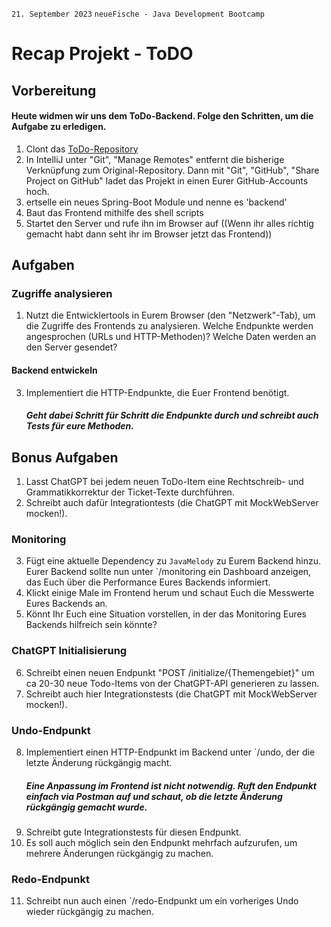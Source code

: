 `21. September 2023` `neueFische - Java Development Bootcamp`
# Recap Projekt - ToDO
## Vorbereitung
#### Heute widmen wir uns dem ToDo-Backend. Folge den Schritten, um die Aufgabe zu erledigen.
1. Clont das [ToDo-Repository](https://github.com/neuefische/java-todo-frontend)
2. In IntelliJ unter "Git", "Manage Remotes" entfernt die bisherige Verknüpfung zum Original-Repository. Dann mit "Git", "GitHub", "Share Project on GitHub" ladet das Projekt in einen Eurer GitHub-Accounts hoch.
3. ertselle ein neues Spring-Boot Module und nenne es 'backend'
4. Baut das Frontend mithilfe des shell scripts
5. Startet den Server und rufe ihn im Browser auf ((Wenn ihr alles richtig gemacht habt dann seht ihr im Browser jetzt das Frontend))
## Aufgaben
### Zugriffe analysieren
1. Nutzt die Entwicklertools in Eurem Browser (den "Netzwerk"-Tab), um die Zugriffe des Frontends zu analysieren. Welche Endpunkte werden angesprochen (URLs und HTTP-Methoden)? Welche Daten werden an den Server gesendet?
#### Backend entwickeln
3. Implementiert die HTTP-Endpunkte, die Euer Frontend benötigt. 
   ##### Geht dabei Schritt für Schritt die Endpunkte durch und schreibt auch Tests für eure Methoden.
## Bonus Aufgaben
1. Lasst ChatGPT bei jedem neuen ToDo-Item eine Rechtschreib- und Grammatikkorrektur der Ticket-Texte durchführen.
2. Schreibt auch dafür Integrationtests (die ChatGPT mit MockWebServer mocken!).
### Monitoring
3. Fügt eine aktuelle Dependency zu `JavaMelody` zu Eurem Backend hinzu. Eurer Backend sollte nun unter `/monitoring ein Dashboard anzeigen, das Euch über die Performance Eures Backends informiert.
4. Klickt einige Male im Frontend herum und schaut Euch die Messwerte Eures Backends an.
5. Könnt Ihr Euch eine Situation vorstellen, in der das Monitoring Eures Backends hilfreich sein könnte?
    > 
### ChatGPT Initialisierung
6. Schreibt einen neuen Endpunkt "POST /initialize/{Themengebiet}" um ca 20-30 neue Todo-Items von der ChatGPT-API generieren zu lassen.
7. Schreibt auch hier Integrationstests (die ChatGPT mit MockWebServer mocken!).
### Undo-Endpunkt
8. Implementiert einen HTTP-Endpunkt im Backend unter `/undo, der die letzte Änderung rückgängig macht.
    ##### Eine Anpassung im Frontend ist nicht notwendig. Ruft den Endpunkt einfach via Postman auf und schaut, ob die letzte Änderung rückgängig gemacht wurde.
9. Schreibt gute Integrationstests für diesen Endpunkt.
10. Es soll auch möglich sein den Endpunkt mehrfach aufzurufen, um mehrere Änderungen rückgängig zu machen.
### Redo-Endpunkt
11. Schreibt nun auch einen `/redo-Endpunkt um ein vorheriges Undo wieder rückgängig zu machen.